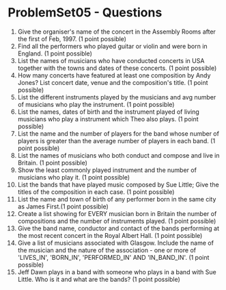# ProblemSet05 - Questions

1. Give the organiser's name of the concert in the Assembly Rooms after the first of Feb, 1997. (1 point possible)
1. Find all the performers who played guitar or violin and were born in England. (1 point possible)
1. List the names of musicians who have conducted concerts in USA together with the towns and dates of these concerts. (1 point possible)
1. How many concerts have featured at least one composition by Andy Jones? List concert date, venue and the composition's title. (1 point possible)
1. List the different instruments played by the musicians and avg number of musicians who play the instrument. (1 point possible)
1. List the names, dates of birth and the instrument played of living musicians who play a instrument which Theo also plays. (1 point possible)
1. List the name and the number of players for the band whose number of players is greater than the average number of players in each band. (1 point possible)
1. List the names of musicians who both conduct and compose and live in Britain. (1 point possible)
1. Show the least commonly played instrument and the number of musicians who play it. (1 point possible)
1. List the bands that have played music composed by Sue Little; Give the titles of the composition in each case. (1 point possible)
1. List the name and town of birth of any performer born in the same city as James First.(1 point possible)
1. Create a list showing for EVERY musician born in Britain the number of compositions and the number of instruments played. (1 point possible)
1. Give the band name, conductor and contact of the bands performing at the most recent concert in the Royal Albert Hall. (1 point possible)
1. Give a list of musicians associated with Glasgow. Include the name of the musician and the nature of the association - one or more of 'LIVES_IN', 'BORN_IN', 'PERFORMED_IN' AND 'IN_BAND_IN'. (1 point possible)
1. Jeff Dawn plays in a band with someone who plays in a band with Sue Little. Who is it and what are the bands? (1 point possible)
